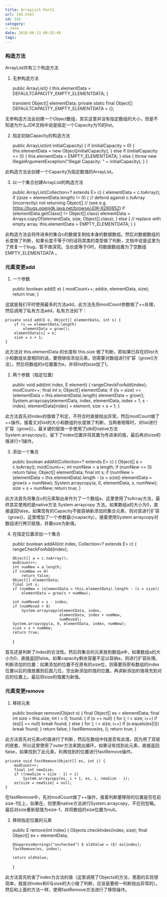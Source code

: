 ```yaml
---
title: ArrayList-Part1
url: 145.html
id: 145
category:
- Java
date: 2018-06-13 09:35:49
tags:
---
```


### 构造方法

ArrayList共有三个构造方法

<!--more-->

1.  无参构造方法

    public ArrayList() {
         this.elementData = DEFAULTCAPACITY_EMPTY_ELEMENTDATA;
    }
    
    transient Object[] elementData;
    private static final Object[] DEFAULTCAPACITY_EMPTY_ELEMENTDATA = {};
    

无参构造方法会创建一个Object数组，其实这里并没有指定数组的大小。但是不知道为什么JDK文档中说是指定一个Capacity为10的list。

2.  指定初始Capacity的构造方法

    public ArrayList(int initialCapacity) {
        if (initialCapacity > 0) {
            this.elementData = new Object[initialCapacity];
        } else if (initialCapacity == 0) {
            this.elementData = EMPTY_ELEMENTDATA;
        } else {
            throw new IllegalArgumentException("Illegal Capacity: " + initialCapacity);
        }
    }
    

此构造方法会创建一个Capacity为指定数值的ArrayList。

3.  以一个集合创建ArrayList的构造方法

    public ArrayList(Collection<? extends E> c) {
        elementData = c.toArray();
        if ((size = elementData.length) != 0) {
            // defend against c.toArray (incorrectly) not returning Object[]
            // (see e.g. https://bugs.openjdk.java.net/browse/JDK-6260652)
            if (elementData.getClass() != Object[].class)
                elementData = Arrays.copyOf(elementData, size, Object[].class);
        } else {
            // replace with empty array.
            this.elementData = EMPTY_ELEMENTDATA;
        }
    }
    

此构造方法会将传进来的集合c的数据复制给本身的数据数组。然后对数据数组的长度做了判断，如果长度不等于0的话将其类的类型做了判断，文档中说是这里为了修复一个bug，暂不做深究。当长度等于0时，将数据数组置为了空数组 EMPTY_ELEMENTDATA 。

### 元素变更add

1.  一个参数

    public boolean add(E e) {
        modCount++;
        add(e, elementData, size);
        return true;
    }
    

这就是我们平时使用最多的方法add，此方法先将modCount参数做了++处理，然后调用了私有方法add，私有方法如下：

    private void add(E e, Object[] elementData, int s) {
        if (s == elementData.length)
            elementData = grow();
        elementData[s] = e;
        size = s + 1;
    }
    

此方法对 this.elementData 的长度和 this.size 做了判断，即如果已存在的list大小和数组长度相同的话，要想继续添加元素，则需要对数组进行扩容（grow()方法）。然后将数组的s位置置为e，并将list的size加了1。

2.  两个参数（指定位置）

    public void add(int index, E element) {
        rangeCheckForAdd(index);
        modCount++;
        final int s;
        Object[] elementData;
        if ((s = size) == (elementData = this.elementData).length)
            elementData = grow();
        System.arraycopy(elementData, index,
                         elementData, index + 1,
                         s - index);
        elementData[index] = element;
        size = s + 1;
    }
    

此方法首先对index的值做了判定，不符合时直接抛出异常。然后modCount做了++操作。接着又对list的大小和数组的长度做了判断，当两者相等时，对list进行扩容（grow()）。最关键的赋值一步使用了jdk的native方法System.arraycopy()，留下了index位置并将其置为传进来的值，最后再对size的值进行+1操作。

3.  添加一个集合

    public boolean addAll(Collection<? extends E> c) {
        Object[] a = c.toArray();
        modCount++;
        int numNew = a.length;
        if (numNew == 0)
            return false;
        Object[] elementData;
        final int s;
        if (numNew > (elementData = this.elementData).length - (s = size))
            elementData = grow(s + numNew);
        System.arraycopy(a, 0, elementData, s, numNew);
        size = s + numNew;
        return true;
    }
    

此方法首先将集合c的元素取出来作为了一个数组a，这里使用了toArray方法，最终其实使用的是native方法 System.arraycopy 方法。如果数组a的大小为0，直接返回false。如果现有的Capacity不能容纳新添加的集合元素，则对其进行扩容（grow()，这里增加了一个参数最小capacity）。接着使用System.arraycopy对数组进行拷贝赋值，并置size为新值。

4.  在指定位置添加一个集合

    public boolean addAll(int index, Collection<? extends E> c) {
        rangeCheckForAdd(index);
    
        Object[] a = c.toArray();
        modCount++;
        int numNew = a.length;
        if (numNew == 0)
            return false;
        Object[] elementData;
        final int s;
        if (numNew > (elementData = this.elementData).length - (s = size))
            elementData = grow(s + numNew);
    
        int numMoved = s - index;
        if (numMoved > 0)
            System.arraycopy(elementData, index,
                             elementData, index + numNew,
                             numMoved);
        System.arraycopy(a, 0, elementData, index, numNew);
        size = s + numNew;
        return true;
    }
    

首先还是判断了index的合法性。然后将集合的元素放到数组a中，如果数组a的大小为0，直接返回false。如果capacity剩余容量不足以容纳a，则进行扩容处理。判断添加的位置：如果添加的位置不在原有的size位，则需要将原有数组的index位置以后的值放置到后面几位，空出新添加的值的位置。再讲新添加的值填充到对应的位置上。最后将size的值置为新值。

### 元素变更remove

1.  移除元素

    public boolean remove(Object o) {
        final Object[] es = elementData;
        final int size = this.size;
        int i = 0;
        found: {
            if (o == null) {
                for (; i < size; i++)
                    if (es[i] == null)
                        break found;
            } else {
                for (; i < size; i++)
                    if (o.equals(es[i]))
                        break found;
            }
            return false;
        }
        fastRemove(es, i);
        return true;
    }
    

此方法首先对元素o的值进行了判断，然后在数组中找是否有此值，因为用了双层的嵌套，所以这里使用了outer方法来跳出循环。如果没有找到此元素，直接返回false，如果找到了此元素，利用找到的位置进行fastRemove操作。

    private void fastRemove(Object[] es, int i) {
        modCount++;
        final int newSize;
        if ((newSize = size - 1) > i)
            System.arraycopy(es, i + 1, es, i, newSize - i);
        es[size = newSize] = null;
    }
    

在fastRemove中，先对modCount做了++操作，接着判断要移除的位置是否在前size-1位上，如果在，则使用native方法进行System.arraycopy，不在则忽略。最后对size重新赋值为size-1，并将数组的size位置为null。

2.  移除指定位置的元素

    public E remove(int index) {
        Objects.checkIndex(index, size);
        final Object[] es = elementData;
    
        @SuppressWarnings("unchecked") E oldValue = (E) es[index];
        fastRemove(es, index);
    
        return oldValue;
    }
    

此方法首先检查了index为合法的值（这里调用了Objects的方法，里面的实现很简单，就是对index和0与size的大小做了判断，应该是要统一判断抛出异常的）。然后和上面的方法一样，使用fastRemove方法进行了移除操作。